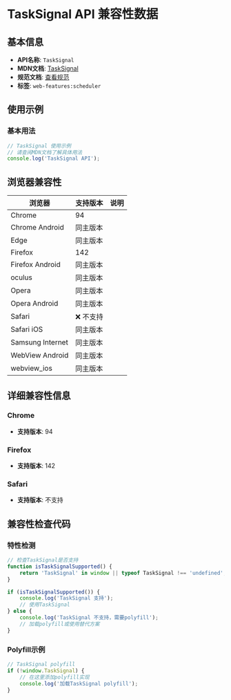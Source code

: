 # TaskSignal API 兼容性数据

## 基本信息

- **API名称**: `TaskSignal`
- **MDN文档**: [TaskSignal](https://developer.mozilla.org/docs/Web/API/TaskSignal)
- **规范文档**: [查看规范](https://wicg.github.io/scheduling-apis/#tasksignal)
- **标签**: `web-features:scheduler`

## 使用示例

### 基本用法

```javascript
// TaskSignal 使用示例
// 请查阅MDN文档了解具体用法
console.log('TaskSignal API');
```

## 浏览器兼容性

| 浏览器 | 支持版本 | 说明 |
|--------|----------|------|
| Chrome | 94 |  |
| Chrome Android | 同主版本 |  |
| Edge | 同主版本 |  |
| Firefox | 142 |  |
| Firefox Android | 同主版本 |  |
| oculus | 同主版本 |  |
| Opera | 同主版本 |  |
| Opera Android | 同主版本 |  |
| Safari | ❌ 不支持 |  |
| Safari iOS | 同主版本 |  |
| Samsung Internet | 同主版本 |  |
| WebView Android | 同主版本 |  |
| webview_ios | 同主版本 |  |

## 详细兼容性信息

### Chrome

- **支持版本**: 94

### Firefox

- **支持版本**: 142

### Safari

- **支持版本**: 不支持

## 兼容性检查代码

### 特性检测

```javascript
// 检查TaskSignal是否支持
function isTaskSignalSupported() {
    return 'TaskSignal' in window || typeof TaskSignal !== 'undefined';
}

if (isTaskSignalSupported()) {
    console.log('TaskSignal 支持');
    // 使用TaskSignal
} else {
    console.log('TaskSignal 不支持，需要polyfill');
    // 加载polyfill或使用替代方案
}
```

### Polyfill示例

```javascript
// TaskSignal polyfill
if (!window.TaskSignal) {
    // 在这里添加polyfill实现
    console.log('加载TaskSignal polyfill');
}
```


